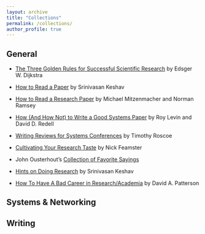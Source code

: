 ```yaml
---
layout: archive
title: "Collections"
permalink: /collections/
author_profile: true
---
```


## General

- [The Three Golden Rules for Successful Scientific Research]({{site.baseurl}}/static/collection/EWD637.pdf) by Edsger W. Dijkstra

- [How to Read a Paper]({{site.baseurl}}/static/collection/HowtoReadPaper.pdf) by Srinivasan Keshav

- [How to Read a Research Paper]({{site.baseurl}}/static/collection/ramsey00.pdf) by Michael Mitzenmacher and Norman Ramsey

- [How (And How Not) to Write a Good Systems Paper](https://www.usenix.org/conferences/author-resources/how-and-how-not-write-good-systems-paper) by Roy Levin and David D. Redell

- [Writing Reviews for Systems Conferences]({{site.baseurl}}/static/collection/review-writing.pdf) by Timothy Roscoe

- [Cultivating Your Research Taste](https://greatresearch.org/2013/09/13/cultivating-your-research-taste/) by Nick Feamster

- John Ousterhout’s [Collection of Favorite Sayings](https://web.stanford.edu/~ouster/cgi-bin/sayings.php)

- [Hints on Doing Research](http://blizzard.cs.uwaterloo.ca/keshav/wiki/index.php/Hints_on_doing_research) by Srinivasan Keshav

- [How To Have A Bad Career in Research/Academia]({{site.baseurl}}/static/collection/BadCareer.pdf) by David A. Patterson

## Systems & Networking

## Writing
